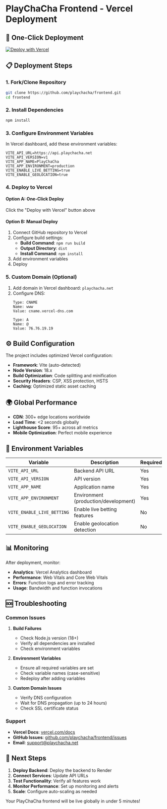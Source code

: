 # PlayChaCha Frontend - Vercel Deployment

## 🚀 One-Click Deployment

[![Deploy with Vercel](https://vercel.com/button)](https://vercel.com/new/clone?repository-url=https://github.com/playchacha/frontend)

## 📋 Deployment Steps

### 1. Fork/Clone Repository
```bash
git clone https://github.com/playchacha/frontend.git
cd frontend
```

### 2. Install Dependencies
```bash
npm install
```

### 3. Configure Environment Variables

In Vercel dashboard, add these environment variables:

```env
VITE_API_URL=https://api.playchacha.net
VITE_API_VERSION=v1
VITE_APP_NAME=PlayChaCha
VITE_APP_ENVIRONMENT=production
VITE_ENABLE_LIVE_BETTING=true
VITE_ENABLE_GEOLOCATION=true
```

### 4. Deploy to Vercel

#### Option A: One-Click Deploy
Click the "Deploy with Vercel" button above

#### Option B: Manual Deploy
1. Connect GitHub repository to Vercel
2. Configure build settings:
   - **Build Command**: `npm run build`
   - **Output Directory**: `dist`
   - **Install Command**: `npm install`
3. Add environment variables
4. Deploy

### 5. Custom Domain (Optional)

1. Add domain in Vercel dashboard: `playchacha.net`
2. Configure DNS:
   ```
   Type: CNAME
   Name: www
   Value: cname.vercel-dns.com
   
   Type: A
   Name: @
   Value: 76.76.19.19
   ```

## ⚙️ Build Configuration

The project includes optimized Vercel configuration:

- **Framework**: Vite (auto-detected)
- **Node Version**: 18.x
- **Build Optimization**: Code splitting and minification
- **Security Headers**: CSP, XSS protection, HSTS
- **Caching**: Optimized static asset caching

## 🌍 Global Performance

- **CDN**: 300+ edge locations worldwide
- **Load Time**: <2 seconds globally
- **Lighthouse Score**: 95+ across all metrics
- **Mobile Optimization**: Perfect mobile experience

## 🔧 Environment Variables

| Variable | Description | Required |
|----------|-------------|----------|
| `VITE_API_URL` | Backend API URL | Yes |
| `VITE_API_VERSION` | API version | Yes |
| `VITE_APP_NAME` | Application name | Yes |
| `VITE_APP_ENVIRONMENT` | Environment (production/development) | Yes |
| `VITE_ENABLE_LIVE_BETTING` | Enable live betting features | No |
| `VITE_ENABLE_GEOLOCATION` | Enable geolocation detection | No |

## 📊 Monitoring

After deployment, monitor:
- **Analytics**: Vercel Analytics dashboard
- **Performance**: Web Vitals and Core Web Vitals
- **Errors**: Function logs and error tracking
- **Usage**: Bandwidth and function invocations

## 🆘 Troubleshooting

### Common Issues

1. **Build Failures**
   - Check Node.js version (18+)
   - Verify all dependencies are installed
   - Check environment variables

2. **Environment Variables**
   - Ensure all required variables are set
   - Check variable names (case-sensitive)
   - Redeploy after adding variables

3. **Custom Domain Issues**
   - Verify DNS configuration
   - Wait for DNS propagation (up to 24 hours)
   - Check SSL certificate status

### Support
- **Vercel Docs**: [vercel.com/docs](https://vercel.com/docs)
- **GitHub Issues**: [github.com/playchacha/frontend/issues](https://github.com/playchacha/frontend/issues)
- **Email**: support@playchacha.net

## 🎯 Next Steps

1. **Deploy Backend**: Deploy the backend to Render
2. **Connect Services**: Update API URLs
3. **Test Functionality**: Verify all features work
4. **Monitor Performance**: Set up monitoring and alerts
5. **Scale**: Configure auto-scaling as needed

Your PlayChaCha frontend will be live globally in under 5 minutes!

